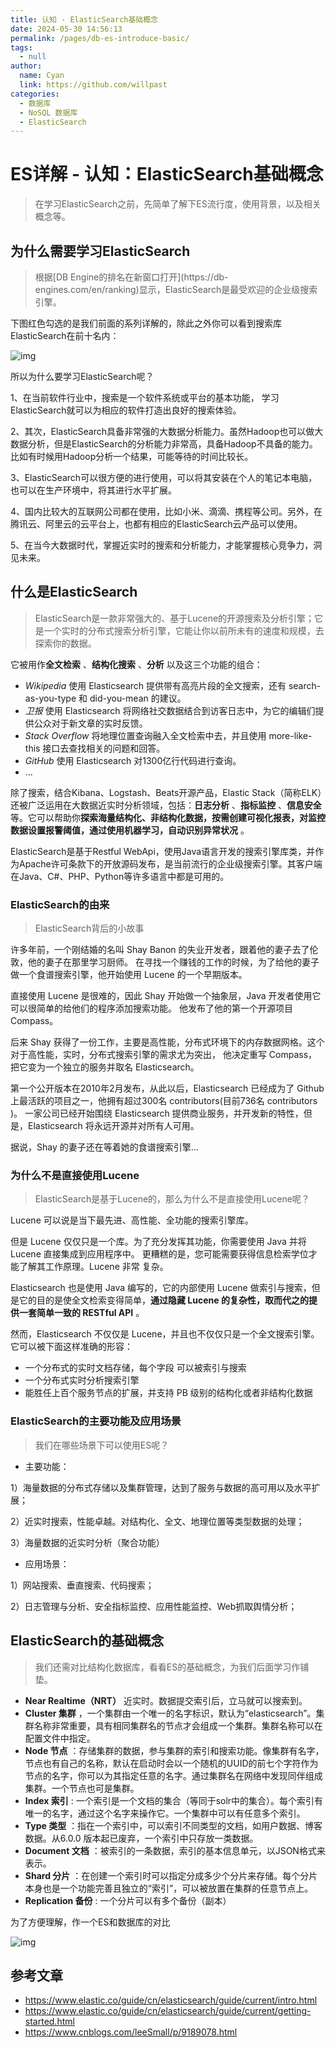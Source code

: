 ```yaml
---
title: 认知 - ElasticSearch基础概念
date: 2024-05-30 14:56:13
permalink: /pages/db-es-introduce-basic/
tags: 
  - null
author: 
  name: Cyan
  link: https://github.com/willpast
categories: 
  - 数据库
  - NoSQL 数据库
  - ElasticSearch
---
```

# ES详解 - 认知：ElasticSearch基础概念

> 在学习ElasticSearch之前，先简单了解下ES流行度，使用背景，以及相关概念等。
 

## 为什么需要学习ElasticSearch

> 根据[DB Engine的排名在新窗口打开](https://db-
> engines.com/en/ranking)显示，ElasticSearch是最受欢迎的企业级搜索引擎。

下图红色勾选的是我们前面的系列详解的，除此之外你可以看到搜索库ElasticSearch在前十名内：

![img](https://cdn.jsdelivr.net/gh/willpast/image/blog/ka_java/es-introduce-1-2.png)

所以为什么要学习ElasticSearch呢？

1、在当前软件行业中，搜索是一个软件系统或平台的基本功能， 学习ElasticSearch就可以为相应的软件打造出良好的搜索体验。

2、其次，ElasticSearch具备非常强的大数据分析能力。虽然Hadoop也可以做大数据分析，但是ElasticSearch的分析能力非常高，具备Hadoop不具备的能力。比如有时候用Hadoop分析一个结果，可能等待的时间比较长。

3、ElasticSearch可以很方便的进行使用，可以将其安装在个人的笔记本电脑，也可以在生产环境中，将其进行水平扩展。

4、国内比较大的互联网公司都在使用，比如小米、滴滴、携程等公司。另外，在腾讯云、阿里云的云平台上，也都有相应的ElasticSearch云产品可以使用。

5、在当今大数据时代，掌握近实时的搜索和分析能力，才能掌握核心竞争力，洞见未来。

## 什么是ElasticSearch

>
> ElasticSearch是一款非常强大的、基于Lucene的开源搜索及分析引擎；它是一个实时的分布式搜索分析引擎，它能让你以前所未有的速度和规模，去探索你的数据。

它被用作**全文检索** 、**结构化搜索** 、**分析** 以及这三个功能的组合：

  *  _Wikipedia_ 使用 Elasticsearch 提供带有高亮片段的全文搜索，还有 search-as-you-type 和 did-you-mean 的建议。
  *  _卫报_ 使用 Elasticsearch 将网络社交数据结合到访客日志中，为它的编辑们提供公众对于新文章的实时反馈。
  *  _Stack Overflow_ 将地理位置查询融入全文检索中去，并且使用 more-like-this 接口去查找相关的问题和回答。
  *  _GitHub_ 使用 Elasticsearch 对1300亿行代码进行查询。
  * ...

除了搜索，结合Kibana、Logstash、Beats开源产品，Elastic
Stack（简称ELK）还被广泛运用在大数据近实时分析领域，包括：**日志分析** 、**指标监控** 、**信息安全**
等。它可以帮助你**探索海量结构化、非结构化数据，按需创建可视化报表，对监控数据设置报警阈值，通过使用机器学习，自动识别异常状况** 。

ElasticSearch是基于Restful
WebApi，使用Java语言开发的搜索引擎库类，并作为Apache许可条款下的开放源码发布，是当前流行的企业级搜索引擎。其客户端在Java、C#、PHP、Python等许多语言中都是可用的。

### ElasticSearch的由来

> ElasticSearch背后的小故事

许多年前，一个刚结婚的名叫 Shay Banon 的失业开发者，跟着他的妻子去了伦敦，他的妻子在那里学习厨师。
在寻找一个赚钱的工作的时候，为了给他的妻子做一个食谱搜索引擎，他开始使用 Lucene 的一个早期版本。

直接使用 Lucene 是很难的，因此 Shay 开始做一个抽象层，Java 开发者使用它可以很简单的给他们的程序添加搜索功能。 他发布了他的第一个开源项目
Compass。

后来 Shay 获得了一份工作，主要是高性能，分布式环境下的内存数据网格。这个对于高性能，实时，分布式搜索引擎的需求尤为突出， 他决定重写
Compass，把它变为一个独立的服务并取名 Elasticsearch。

第一个公开版本在2010年2月发布，从此以后，Elasticsearch 已经成为了 Github 上最活跃的项目之一，他拥有超过300名
contributors(目前736名 contributors )。 一家公司已经开始围绕 Elasticsearch
提供商业服务，并开发新的特性，但是，Elasticsearch 将永远开源并对所有人可用。

据说，Shay 的妻子还在等着她的食谱搜索引擎…​

### 为什么不是直接使用Lucene

> ElasticSearch是基于Lucene的，那么为什么不是直接使用Lucene呢？

Lucene 可以说是当下最先进、高性能、全功能的搜索引擎库。

但是 Lucene 仅仅只是一个库。为了充分发挥其功能，你需要使用 Java 并将 Lucene 直接集成到应用程序中。
更糟糕的是，您可能需要获得信息检索学位才能了解其工作原理。Lucene 非常 复杂。

Elasticsearch 也是使用 Java 编写的，它的内部使用 Lucene 做索引与搜索，但是它的目的是使全文检索变得简单，**通过隐藏
Lucene 的复杂性，取而代之的提供一套简单一致的 RESTful API** 。

然而，Elasticsearch 不仅仅是 Lucene，并且也不仅仅只是一个全文搜索引擎。 它可以被下面这样准确的形容：

  * 一个分布式的实时文档存储，每个字段 可以被索引与搜索
  * 一个分布式实时分析搜索引擎
  * 能胜任上百个服务节点的扩展，并支持 PB 级别的结构化或者非结构化数据

### ElasticSearch的主要功能及应用场景

> 我们在哪些场景下可以使用ES呢？

  * 主要功能：

1）海量数据的分布式存储以及集群管理，达到了服务与数据的高可用以及水平扩展；

2）近实时搜索，性能卓越。对结构化、全文、地理位置等类型数据的处理；

3）海量数据的近实时分析（聚合功能）

  * 应用场景：

1）网站搜索、垂直搜索、代码搜索；

2）日志管理与分析、安全指标监控、应用性能监控、Web抓取舆情分析；

## ElasticSearch的基础概念

> 我们还需对比结构化数据库，看看ES的基础概念，为我们后面学习作铺垫。

  * **Near Realtime（NRT）** 近实时。数据提交索引后，立马就可以搜索到。
  * **Cluster 集群** ，一个集群由一个唯一的名字标识，默认为“elasticsearch”。集群名称非常重要，具有相同集群名的节点才会组成一个集群。集群名称可以在配置文件中指定。
  * **Node 节点** ：存储集群的数据，参与集群的索引和搜索功能。像集群有名字，节点也有自己的名称，默认在启动时会以一个随机的UUID的前七个字符作为节点的名字，你可以为其指定任意的名字。通过集群名在网络中发现同伴组成集群。一个节点也可是集群。
  * **Index 索引** : 一个索引是一个文档的集合（等同于solr中的集合）。每个索引有唯一的名字，通过这个名字来操作它。一个集群中可以有任意多个索引。
  * **Type 类型** ：指在一个索引中，可以索引不同类型的文档，如用户数据、博客数据。从6.0.0 版本起已废弃，一个索引中只存放一类数据。
  * **Document 文档** ：被索引的一条数据，索引的基本信息单元，以JSON格式来表示。
  * **Shard 分片** ：在创建一个索引时可以指定分成多少个分片来存储。每个分片本身也是一个功能完善且独立的“索引”，可以被放置在集群的任意节点上。
  * **Replication 备份** : 一个分片可以有多个备份（副本）

为了方便理解，作一个ES和数据库的对比

![img](https://cdn.jsdelivr.net/gh/willpast/image/blog/ka_java/es-introduce-1-3.png)

## 参考文章

  * https://www.elastic.co/guide/cn/elasticsearch/guide/current/intro.html
  * https://www.elastic.co/guide/cn/elasticsearch/guide/current/getting-started.html
  * https://www.cnblogs.com/leeSmall/p/9189078.html

 
